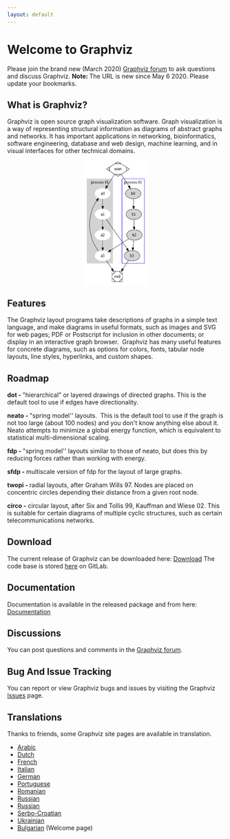 ```yaml
---
layout: default
---
```


<h1><strong>Welcome to Graphviz</strong></h1>

Please join the brand new (March 2020) <a href="https://forum.graphviz.org" target="_blank">Graphviz forum</a> to ask questions and discuss Graphviz. <b>Note: </b> The URL is new since May 6 2020. Please update your bookmarks.

<h2><strong>What is Graphviz?</strong></h2>

<p>Graphviz is open source graph visualization software. Graph visualization is a way of representing structural information as diagrams of abstract graphs and networks. It has important applications in networking, bioinformatics,&nbsp; software engineering, database and web design, machine learning, and in visual interfaces for other technical domains.&nbsp;</p>

<p><img alt="Cluster" src="_pages/Gallery/directed/cluster.png" style="display:block; height:289px; margin-left:auto; margin-right:auto; width:150px" /></p>

<h2><strong>Features</strong></h2>

<p>The Graphviz layout programs take descriptions of graphs in a simple text language, and make diagrams in useful formats, such as images and SVG for web pages; PDF or Postscript for inclusion in other documents; or display in an interactive graph browser.&nbsp; Graphviz has many useful features for concrete diagrams, such as options for colors, fonts, tabular node layouts, line styles, hyperlinks, and custom shapes.&nbsp;</p>

<h2><strong>Roadmap</strong></h2>

<p><strong>dot - </strong>&quot;hierarchical&quot; or layered drawings of directed graphs. This is the default tool to use if edges have directionality.</p>

<p><strong>neato - </strong>&quot;spring model&#39;&#39; layouts.&nbsp; This is the default tool to use if the graph is not too large (about 100 nodes) and you don&#39;t know anything else about it. Neato attempts to minimize a global energy function, which is equivalent to statistical multi-dimensional scaling.</p>

<p><strong>fdp - </strong>&quot;spring model&#39;&#39; layouts similar to those of neato, but does this by reducing forces rather than working with energy.</p>

<p><strong>sfdp - </strong>multiscale version of fdp for the layout of large graphs.</p>

<p><strong>twopi - </strong>radial layouts, after Graham Wills 97. Nodes are placed on concentric circles depending their distance from a given root node.</p>

<p><strong>circo -</strong> circular layout, after Six and Tollis 99, Kauffman and Wiese 02. This is suitable for certain diagrams of multiple cyclic structures, such as certain telecommunications networks.</p>

<h2><strong>Download</strong></h2>

<p>The current release of Graphviz can be downloaded here: <a href="/download">Download</a>
The code base is stored <a href="https://gitlab.com/graphviz/graphviz/">here</a> on GitLab.
</p>

<h2><strong>Documentation</strong></h2>

<p>Documentation is available in the released package and from here: <a href="/documentation">Documentation</a></p>

<h2><strong>Discussions</strong></h2>

<p>You can post questions and comments in the <a href="https://forum.graphviz.org" target="_blank">Graphviz forum</a>.<br />

<h2><strong>Bug And Issue Tracking</strong></h2>

<p>You can report or view Graphviz bugs and issues by visiting the Graphviz <a href="https://gitlab.com/graphviz/graphviz/issues" target="_blank">Issues</a> page.<br />

<h2><strong>Translations</strong></h2>

<p>Thanks to friends, some Graphviz site pages are available in translation.</p>

<ul>
<li>
<!-- from <a href="michael9pm@gmail.com">Michael Gere <michael9pm@gmail.com></a> -->
<a href="https://www.lesoluzioni.info/%D9%85%D8%B1%D8%AD%D8%A8%D8%A7-%D8%A8%D9%83-%D9%81%D9%8A-graphviz/" target="_blank"> Arabic </a>
</li>
<li>
<a href="https://www.antwoorden.org/welkom-bij-graphviz/" target="_blank">Dutch </a>
</li>
<li>
<!-- from <a href="michael9pm@gmail.com">Michael Gere <michael9pm@gmail.com></a> -->
<a href="https://www.solutionjeux.info/bienvenue-chez-graphviz/" target="_blank"> French </a>
</li>
<li>
<a href="https://www.gameanswer.net/benvenuto-in-graphviz/" target="_blank"> Italian </a>
<!-- from <a href="michael9pm@gmail.com">Michael Gere <michael9pm@gmail.com></a> -->
</li>
<li>
<a href="https://www.losungenapp.com/willkommen-in-graphviz/" target="_blank"> German </a>
<!-- from <a href="michael9pm@gmail.com">Michael Gere <michael9pm@gmail.com></a> -->
</li>
<li>
<!-- from <a href="michael9pm@gmail.com">Michael Gere <michael9pm@gmail.com></a> -->
<a href="https://www.homeyou.com/~edu/graphviz" target="_blank">Portuguese</a>
</li>
<li>
<!-- from Artur Weber [<arturweberguimaraes@gmail.com>] -->
<a href="http://webhostinggeeks.com/science/graphviz-about-rm" target="_blank">Romanian</a>
</li>
<li>
<a href="http://www.portablecomponentsforall.com/edu/graphviz-about-ru/" target="_blank">Russian</a>
</li>
<li>
<!-- from <a href="mailto:andreev.yurij@gmail.com">andreev.yurij@gmail.com</a> -->
<a href="/_pages/Misc/ru_translation.rtf" target="_blank">Russian</a>
</li>
<li>
<!-- from  <a href="mailto:andreev.yurij@gmail.com">andreev.yurij@gmail.com</a> -->
<a href="http://science.webhostinggeeks.com/graficka-vizualizacija" target="_blank">Serbo-Croatian</a>
</li>
<li>
<a href="http://www.passadrugtestingforall.com/edu/graphviz-about-uk/" target="_blank">Ukrainian</a> <!-- from Piter Swenson [passadrugtesting4all@gmail.com] -->
</li>
<li>
<!-- from <a href="michael9pm@gmail.com">Michael Gere <michael9pm@gmail.com></a> -->
<a href="https://www.levelsanswers.com/%d0%b4%d0%be%d0%b1%d1%80%d0%b5-%d0%b4%d0%be%d1%88%d0%bb%d0%b8-%d0%b2-%d0%b3%d1%80%d0%b0%d0%b2%d0%b8%d0%b7"> Bulgarian</a> (Welcome page)
</li>
<ul>
